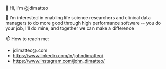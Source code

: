 👋 Hi, I’m @jdimatteo

👀 I’m interested in enabling life science researchers and clinical data managers to do more good through high performance software -- you do your job, I'll do mine, and together we can make a difference

📫 How to reach me:
- jdimatteo@<my employer>.com
- https://www.linkedin.com/in/johndimatteo/
- https://www.instagram.com/john_dimatteo/
